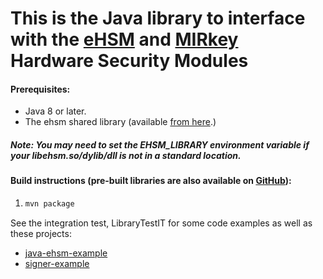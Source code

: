 # This is the Java library to interface with the [eHSM](https://ellipticsecure.com/products/) and [MIRkey](https://ellipticsecure.com/products/) Hardware Security Modules

#### Prerequisites: 
 * Java 8 or later.
 * The ehsm shared library (available [from here](https://ellipticsecure.com/downloads).)

##### Note: You may need to set the EHSM_LIBRARY environment variable if your libehsm.so/dylib/dll is not in a standard location.
 
#### Build instructions (pre-built libraries are also available on [GitHub](https://github.com/ellipticSecure/maven)):
1. ```bash
   mvn package
   ```

See the integration test, LibraryTestIT for some code examples as well as these projects:
   * [java-ehsm-example](https://github.com/ellipticSecure/java-ehsm-example1)
   * [signer-example](https://github.com/ellipticSecure/signer-example)

 

